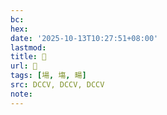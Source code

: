 ```yaml
---
bc:
hex:
date: '2025-10-13T10:27:51+08:00'
lastmod:
title: 􄟖
url: 􄟖
tags: [場, 塲, 畼]
src: DCCV, DCCV, DCCV
note:
---
```

